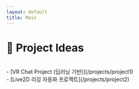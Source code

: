 ```yaml
---
layout: default
title: Main
---
```









# 📝 Project Ideas  
<br>
- [VR Chat Project (딥러닝 기반)](/projects/project1)<br>
- [Live2D 리깅 자동화 프로젝트](/projects/project2)

